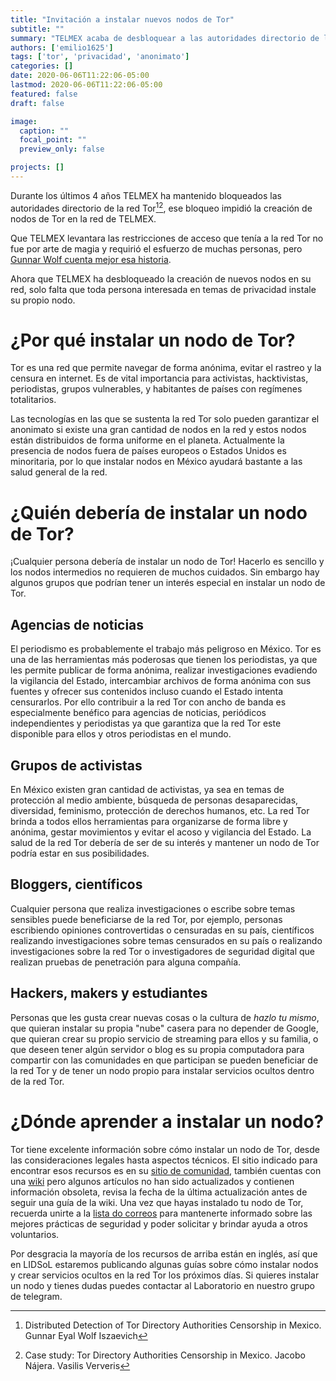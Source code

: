 ```yaml
---
title: "Invitación a instalar nuevos nodos de Tor"
subtitle: ""
summary: "TELMEX acaba de desbloquear a las autoridades directorio de la red TOR. Animamos a todas las personas a instalar un nodo de TOR."
authors: ['emilio1625']
tags: ['tor', 'privacidad', 'anonimato']
categories: []
date: 2020-06-06T11:22:06-05:00
lastmod: 2020-06-06T11:22:06-05:00
featured: false
draft: false

image:
  caption: ""
  focal_point: ""
  preview_only: false

projects: []
---
```


Durante los últimos 4 años TELMEX ha mantenido bloqueados las autoridades
directorio de la red Tor[^1][^2], ese bloqueo impidió la creación de nodos de
Tor en la red de TELMEX.

Que TELMEX levantara las restricciones de acceso que tenía a la red Tor no fue
por arte de magia y requirió el esfuerzo de muchas personas, pero [Gunnar Wolf
cuenta mejor esa
historia](https://gwolf.org/2020/06/tor-from-telmex-when-i-say-achievement-unlocked-i-mean-it.html).

Ahora que TELMEX ha desbloqueado la creación de nuevos nodos en su red, solo
falta que toda persona interesada en temas de privacidad instale su propio
nodo.

# ¿Por qué instalar un nodo de Tor?

Tor es una red que permite navegar de forma anónima, evitar el rastreo y la
censura en internet. Es de vital importancia para activistas, hacktivistas,
periodistas, grupos vulnerables, y habitantes de países con regímenes
totalitarios.

Las tecnologías en las que se sustenta la red Tor solo pueden garantizar el
anonimato si existe una gran cantidad de nodos en la red y estos nodos están
distribuidos de forma uniforme en el planeta. Actualmente la presencia de nodos
fuera de países europeos o Estados Unidos es minoritaria, por lo que
instalar nodos en México ayudará bastante a las salud general de la red.

# ¿Quién debería de instalar un nodo de Tor?

¡Cualquier persona debería de instalar un nodo de Tor! Hacerlo es sencillo y los
nodos intermedios no requieren de muchos cuidados. Sin embargo hay algunos
grupos que podrían tener un interés especial en instalar un nodo de Tor.

## Agencias de noticias

El periodismo es probablemente el trabajo más peligroso en México. Tor es una de
las herramientas más poderosas que tienen los periodistas, ya que les permite
publicar de forma anónima, realizar investigaciones evadiendo la vigilancia del
Estado, intercambiar archivos de forma anónima con sus fuentes y ofrecer sus
contenidos incluso cuando el Estado intenta censurarlos. Por ello contribuir a
la red Tor con ancho de banda es especialmente benéfico para agencias de
noticias, periódicos independientes y periodistas ya que garantiza que la red
Tor este disponible para ellos y otros periodistas en el mundo.

## Grupos de activistas

En México existen gran cantidad de activistas, ya sea en temas de protección al
medio ambiente, búsqueda de personas desaparecidas, diversidad, feminismo,
protección de derechos humanos, etc. La red Tor brinda a todos ellos
herramientas para organizarse de forma libre y anónima, gestar movimientos y
evitar el acoso y vigilancia del Estado. La salud de la red Tor debería de ser
de su interés y mantener un nodo de Tor podría estar en sus posibilidades.

## Bloggers, científicos

Cualquier persona que realiza investigaciones o escribe sobre temas sensibles
puede beneficiarse de la red Tor, por ejemplo, personas escribiendo opiniones
controvertidas o censuradas en su país, científicos realizando investigaciones
sobre temas censurados en su país o realizando investigaciones sobre la red Tor
o investigadores de seguridad digital que realizan pruebas de penetración para
alguna compañía.

## Hackers, makers y estudiantes

Personas que les gusta crear nuevas cosas o la cultura de _hazlo tu mismo_, que
quieran instalar su propia "nube" casera para no depender de Google, que quieran
crear su propio servicio de streaming para ellos y su familia, o que deseen
tener algún servidor o blog es su propia computadora para compartir con las
comunidades en que participan se pueden beneficiar de la red Tor y de tener un
nodo propio para instalar servicios ocultos dentro de la red Tor.

# ¿Dónde aprender a instalar un nodo?

Tor tiene excelente información sobre cómo instalar un nodo de Tor, desde las
consideraciones legales hasta aspectos técnicos. El sitio indicado para
encontrar esos recursos es en su [sitio de
comunidad](https://community.torproject.org/relay), también cuentas con una
[wiki](https://trac.torproject.org/projects/tor) pero algunos artículos no han
sido actualizados y contienen información obsoleta, revisa la fecha de la última
actualización antes de seguir una guía de la wiki. Una vez que hayas instalado
tu nodo de Tor, recuerda unirte a la [lista do
correos](https://lists.torproject.org/cgi-bin/mailman/listinfo/tor-relays) para
mantenerte informado sobre las mejores prácticas de seguridad y poder solicitar
y brindar ayuda a otros voluntarios.

Por desgracia la mayoría de los recursos de arriba están en inglés, así que en
LIDSoL estaremos publicando algunas guías sobre cómo instalar nodos y crear
servicios ocultos en la red Tor los próximos días. Si quieres instalar un nodo y
tienes dudas puedes contactar al Laboratorio en nuestro grupo de telegram.


[^1]: Distributed Detection of Tor Directory Authorities Censorship in Mexico. Gunnar Eyal Wolf Iszaevich
[^2]: Case study: Tor Directory Authorities Censorship in Mexico. Jacobo Nájera. Vasilis Ververis
